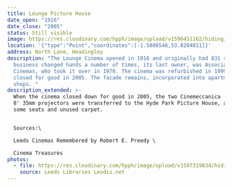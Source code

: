 ```yaml
---
title: Lounge Picture House
date_open: "1916"
date_close: "2005"
status: Still visible
image: https://res.cloudinary.com/hpph/image/upload/v1596451162/hidinginplainsight/loungepicturehouse.svg
location: '{"type":"Point","coordinates":[-1.5806546,53.8204811]}'
address: North Lane, Headingley
description: "The Lounge Cinema opened in 1916 and originally had 831 seats. The
  business changed hands a number of times, its last owner, was Associated Tower
  Cinemas, who took it over in 1970. The cinema was refurbished in 1999, but
  closed for good in 2005. The facade remains, incorporated into apartments and
  shops. "
description_extended: >-
  When the cinema closed down for good in 2005, the two Cinemeccanica 'Victoria
  8' 35mm projectors were transferred to the Hyde Park Picture House, along with
  some seats and unused carpet.


  Sources:\

  Leeds Cinemas Remembered by Robert E. Preedy \

  Cinema Treasures
photos:
  - file: https://res.cloudinary.com/hpph/image/upload/v1597319834/hidinginplainsight/Lounge_Picture_House_Leeds_Libraries_2002610_20599001.jpg
    source: Leeds Libraries Leodis.net
---
```

